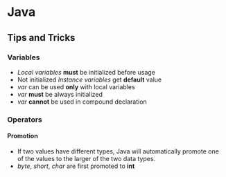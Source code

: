 # Java

## Tips and Tricks
### Variables
- _Local variables_ **must** be initialized before usage
- Not initialized _Instance variables_ get **default** value
- _var_ can be used **only** with local variables
- _var_ **must** be always initialized
- _var_ **cannot** be used in compound declaration

### Operators
#### Promotion
- If two values have different types, Java will automatically promote
one of the values to the larger of the two data types.
- _byte_, _short_, _char_ are first promoted to **int**

